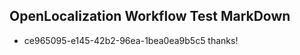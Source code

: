 ## OpenLocalization Workflow Test MarkDown
* ce965095-e145-42b2-96ea-1bea0ea9b5c5 thanks!

<!--HONumber=Aug16_HO1-->


